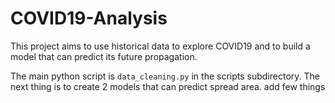 # COVID19-Analysis
This project aims to use historical data to explore COVID19 and to build a model that can predict its future propagation.

The main python script is `data_cleaning.py` in the scripts subdirectory.
The next thing is to create 2 models that can predict spread area.
add few things
